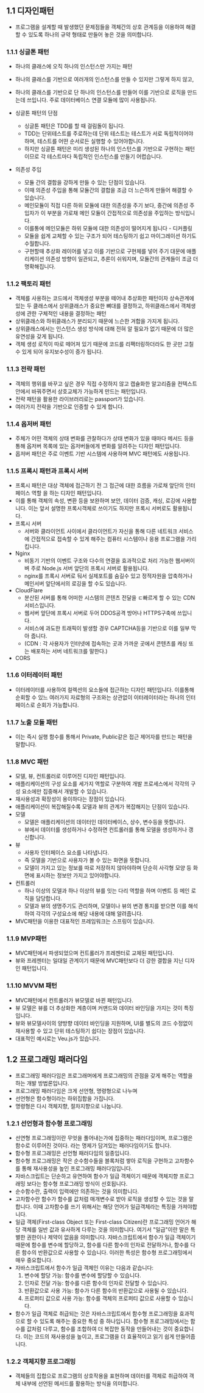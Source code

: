 ## 1.1 디자인패턴
- 프로그램을 설계할 때 발생했던 문제점들을 객체간의 상호 관계등을 이용하여 해결 할 수 있도록 하나의 규약 형태로 만들어 놓은 것을 의미합니다.

### 1.1.1 싱글톤 패턴
- 하나의 클래스에 오직 하나의 인스턴스만 가지는 패턴
- 하나의 클래스를 기반으로 여러개의 인스턴스를 만들 수 있지만 그렇게 하지 않고,
- 하나의 클래스를 기반으로 단 하나의 인스턴스를 만들어 이를 기반으로 로직을 만드는데 쓰입니다. 주로 데이터베이스 연결 모듈에 많이 사용됩니다.

- 싱글톤 패턴의 단점
    - 싱글톤 패턴은 TDD를 할 때 걸림돌이 됩니다. 
    - TDD는 단위테스트를 주로하는데 단위 테스트는 테스트가 서로 독립적이어야 하며, 테스트를 어떤 순서로든 실행할 수 있어야합니다.
    - 하지만 싱글톤 패턴은 미리 생성된 하나의 인스턴스를 기반으로 구현하는 패턴이므로 각 테스트마다 독립적인 인스턴스를 만들기 어렵습니다.

- 의존성 주입
    - 모듈 간의 결합을 강하게 만들 수 있는 단점이 있습니다.
    - 이때 의존성 주입을 통해 모듈간의 결합을 조금 더 느슨하게 만들어 해결할 수 있습니다.
    - 메인모듈이 직접 다른 하위 모듈에 대한 의존성을 주기 보다, 중간에 의존성 주입자가 이 부분을 가로채 메인 모듈이 간접적으로 의존성을 주입하는 방식입니다.
    - 이를통에 메인모듈은 하위 모듈에 대한 의존성이 떨어지게 됩니다 - 디커플링
    - 모듈을 쉽게 교체할 수 있는 구조가 되어 테스팅하기 쉽고 마이그레이션 하기도 수월합니다.
    - 구현할때 추상화 레이어를 넣고 이를 기반으로 구현체를 넣어 주기 대문에 애플리케이션 의존성 방향이 일관되고, 추론이 쉬워지며, 모듈간의 관계들이 조금 더 명확해집니다.

### 1.1.2 팩토리 패턴
- 객체를 사용하는 코드에서 객체생성 부분을 떼어내 추상화한 패턴이자 상속관계에 있는 두 클래스에서 상위클래스가 중요한 뼈대를 결정하고, 하위클래스에서 객체생성에 관한 구체적인 내용을 결정하는 패턴
- 상위클래스와 하위클래스가 분리되기 때문에 느슨한 겨합을 가지게 됩니다.
- 상위클래스에서는 인스턴스 생성 방식에 대해 전혀 알 필요가 없기 때문에 더 많은 유연성을 갖게 됩니다.
- 객체 생성 로직이 따로 떼어져 있기 때문에 코드를 리팩터링하더라도 한 곳만 고칠 수 있게 되어 유지보수성이 증가 됩니다.

### 1.1.3 전략 패턴
- 객체의 행위를 바꾸고 싶은 경우 직접 수정하지 않고 캡슐화한 알고리즘을 컨텍스트 안에서 바꿔주면서 상호교체가 가능하게 만드는 패턴입니다.
- 전략 패턴을 활용한 라이브러리로는 passport가 있습니다.
- 여러가지 전략을 기반으로 인증할 수 있게 합니다.

### 1.1.4 옵저버 패턴
- 주체가 어떤 객체의 상태 변화를 관찰하다가 상태 변화가 있을 때마다 메서드 등을 통해 옵저버 목록에 있는 옵저버들에게 변화를 알려주는 디자인 패턴입니다.
- 옵저버 패턴은 주로 이벤트 기반 시스템에 사용하며 MVC 패턴에도 사용됩니다.

### 1.1.5 프록시 패턴과 프록시 서버
- 프록시 패턴은 대상 객체에 접근하기 전 그 접근에 대한 흐름을 가로채 앞단의 인터페이스 역할 을 하는 디자인 패턴입니다.
- 이를 통해 객체의 속성, 변환 등을 보완하며 보안, 데이터 검증, 캐싱, 로깅에 사용합니다. 이는 앞서 설명한 프록시객체로 쓰이기도 하지만 프록시 서버로도 활용됩니다.
- 프록시 서버
    - 서버와 클라이언트 사이에서 클라이언트가 자신을 통해 다른 네트워크 서비스에 간접적으로 접속할 수 있게 해주는 컴퓨터 시스템이나 응용 프로그램을 가리킵니다.
- Nginx
    - 비동기 기반의 이벤트 구조와 다수의 연결을 효과적으로 처리 가능한 웹서버이벼 주로 Node.js 서버 앞단의 프록시 서버로 활용됩니다.
    - nginx를 프록시 서버로 둬서 실제포트를 숨길수 있고 정적자원을 압축하거나 메인서버 앞단에서의 로깅을 할 수도 있습니다.
- CloudFlare
    - 분산된 서버를 통해 어떠한 시스템의 콘텐츠 전달을 ㄷ빠르게 할 수 있는 CDN서비스입니다.
    - 웹서버 앞단에 프록시 서버로 두어 DDOS공격 방어나 HTTPS구축에 쓰입니다.
    - 서비스에 과도한 트래픽이 발생할 경우 CAPTCHA등을 기반으로 이를 일부 막아 줍니다.
    - (CDN : 각 사용자가 인터넷에 접속하는 곳과 가까운 곳에서 콘텐츠를 캐싱 또는 배포하는 서버 네트워크를 말한다.)
- CORS

### 1.1.6 이터레이터 패턴
- 이터레이터를 사용하여 컬렉션의 요소들에 접근하는 디자인 패턴입니다. 이를통해 순회할 수 있느 여러가지 자료형의 구조와는 상관없이 이터레이터라는 하나의 인터페이스로 순회가 가능합니다.

### 1.1.7 노출 모듈 패턴
- 이는 즉시 실행 함수를 통해서 Private, Public같은 접근 제어자를 만드는 패턴을 말합니다.

### 1.1.8 MVC 패턴
- 모델, 뷰, 컨트롤러로 이루어진 디자인 패턴입니다.
- 애플리케이션의 구성 요소를 세가지 역할로 구분하여 개발 프로세스에서 각각의 구성 요소에만 집중해서 개발할 수 있습니다.
- 재사용성과 확장성이 용이하다는 장점이 있습니다.
- 애플리케이션이 복잡해질수록 모델과 뷰의 관계가 복잡해지는 단점이 있습니다.
- 모델
    - 모델은 애플리케이션의 데이터인 데이터베이스, 상수, 변수등을 뜻합니다.
    - 뷰에서 데이터를 생성하거나 수정하면 컨트롤러를 통해 모델을 생성하거나 갱신합니다.
- 뷰
    - 사용자 인터페이스 요소를 나타냅니다.
    - 즉 모델을 기반으로 사용자가 볼 수 있는 화면을 뜻합니다.
    - 모델이 가지고 있는 정보를 따로 저장하지 않아야하며 단순히 사각형 모양 등 화면에 표시하는 정보만 가지고 있어야합니다.
- 컨트롤러
    - 하나 이상의 모델과 하나 이상의 뷰를 잇는 다리 역할을 하며 이벤트 등 메인 로직을 담당합니다.
    - 모델과 뷰의 생명주기도 관리하며, 모델이나 뷰의 변경 통지를 받으면 이를 해석하여 각각의 구성요소에 해당 내용에 대해 알려줍니다.
- MVC패턴을 이용한 대표적인 프레임워크는 스프링이 있습니다.

### 1.1.9 MVP패턴
- MVC패턴에서 파생되었으며 컨트롤러가 프레젠터로 교체된 패턴입니다.
- 뷰와 프레젠터는 일대일 관계이기 때문에 MVC패턴보다 더 강한 결합을 지닌 디자인 패턴입니다.

### 1.1.10 MVVM 패턴
- MVC패턴에서 컨트롤러가 뷰모델로 바뀐 패턴입니다.
- 뷰 모델은 뷰를 더 추상화한 계층이며 커맨드와 데이터 바인딩을 가지는 것이 특징입니다.
- 뷰와 뷰모델사이의 양방향 데이터 바인딩을 지원하며, UI를 별도의 코드 수정없이 재사용할 수 있고 단위 테스팅하기 쉽다는 장점이 있습니다.
- 대표적인 예시로는 Veu.js가 있습니다.

## 1.2 프로그래밍 패러다임
- 프로그래밍 패러다임은 프로그래머에게 프로그래밍의 관점을 갖게 해주는 역할을 하는 개발 방법론입니다.
- 프로그래밍 패러다임은 크게 선언형, 명령형으로 나누며
- 선언형은 함수형이라는 하위집합을 가집니다.
- 명령형은 다시 객체지향, 절차지향으로 나눕니다.

### 1.2.1 선언형과 함수형 프로그래밍
- 선연형 프로그래밍이란 무엇을 풀어내는가에 집중하는 패러다임이며, 프로그램은 함수로 이루어진 것이다. 라는 명제가 담겨있는 패러다임이기도 합니다.
- 함수형 프로그래밍은 선언형 패러다임의 일종입니다.
- 함수형 프로그래밍은 작은 순수함수들을 블록처럼 쌓아 로직을 구현하고 고차함수를 통해 재사용성을 높인 프로그래밍 패러다임입니다.
- 자바스크립트는 단순하고 유연하여 함수가 일급 객체이기 때문에 객체지향 프로그래밍 보다는 함수형 프로그래밍 방식이 선호됩니다.
- 순수함수란, 출력이 입력에만 의존하는 것을 의미합니다.
- 고차함수란 함수가 함수를 값처럼 매개변수로 받아 로직을 생성할 수 있는 것을 말합니다. 이때 고차함수를 쓰기 위해서는 해당 언어가 일급객체라는 특징을 가져야합니다.
- 일급 객체(First-class Object 또는 First-class Citizen)란 프로그래밍 언어가 해당 객체를 일반 값과 유사하게 다루는 것을 의미합니다. 여기서 "일급"이란 말은 특별한 권한이나 제약이 없음을 의미합니다. 자바스크립트에서 함수가 일급 객체이기 때문에 함수를 변수에 할당하고, 함수를 다른 함수의 인자로 전달하거나, 함수를 다른 함수의 반환값으로 사용할 수 있습니다. 이러한 특성은 함수형 프로그래밍에서 매우 중요합니다.
- 자바스크립트에서 함수가 일급 객체인 이유는 다음과 같습니다:
    1. 변수에 할당 가능: 함수를 변수에 할당할 수 있습니다.
    2. 인자로 전달 가능: 함수를 다른 함수의 인자로 전달할 수 있습니다.
    3. 반환값으로 사용 가능: 함수가 다른 함수의 반환값으로 사용될 수 있습니다.
    4. 프로퍼티 값으로 사용 가능: 함수를 객체의 프로퍼티 값으로 사용할 수 있습니다.
- 함수가 일급 객체로 취급되는 것은 자바스크립트에서 함수형 프로그래밍을 효과적으로 할 수 있도록 해주는 중요한 특성 중 하나입니다. 함수형 프로그래밍에서는 함수를 값처럼 다루고, 함수를 조합하여 더 복잡한 동작을 만들어내는 것이 중요합니다. 이는 코드의 재사용성을 높이고, 프로그램을 더 효율적이고 읽기 쉽게 만들어줍니다.

### 1.2.2 객체지향 프로그래밍
- 객체들의 집합으로 프로그램의 상호작용을 표현하며 데이터를 객체로 취급하여 객체 내부에 선언된 메서드를 활용하는 방식을 의미합니다.